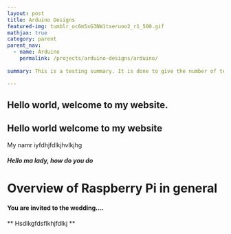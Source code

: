 ```yaml
---
layout: post
title: Arduino Designs
featured-img: tumblr_oc6m5xG3NW1txeruoo2_r1_500.gif
mathjax: true
category: parent
parent_nav:
  - name: Arduino
    permalink: /projects/arduino-designs/arduino/
   
summary: This is a testing summary. It is done to give the number of text showing on the cards.

---
```


## Hello world, welcome to my website.


## Hello world welcome to my website

My namr iyfdhjfdlkjhvlkjhg

##### Hello ma lady, how do you do

# Overview of Raspberry Pi in general

#### You are invited to the wedding....

** Hsdlkgfdsflkhjfdlkj **